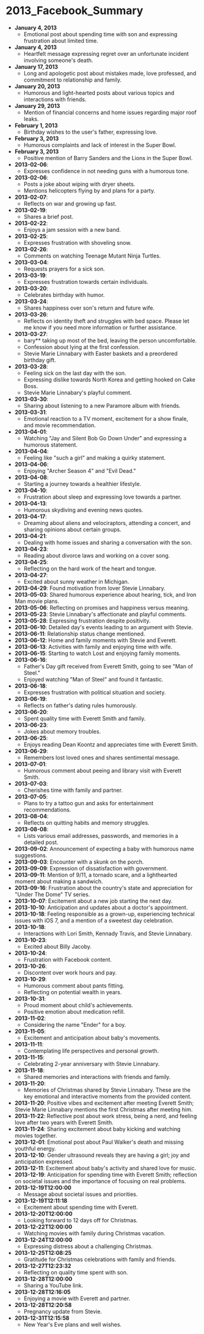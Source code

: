 # 2013_Facebook_Summary

- **January 4, 2013**
  - Emotional post about spending time with son and expressing frustration about limited time.
- **January 4, 2013**
  - Heartfelt message expressing regret over an unfortunate incident involving someone's death.
- **January 17, 2013**
  - Long and apologetic post about mistakes made, love professed, and commitment to relationship and family.
- **January 20, 2013**
  - Humorous and light-hearted posts about various topics and interactions with friends.
- **January 29, 2013**
  - Mention of financial concerns and home issues regarding major roof leaks.
- **February 1, 2013**
  - Birthday wishes to the user's father, expressing love.
- **February 3, 2013**
  - Humorous complaints and lack of interest in the Super Bowl.
- **February 3, 2013**
  - Positive mention of Barry Sanders and the Lions in the Super Bowl.
- **2013-02-06**:
  - Expresses confidence in not needing guns with a humorous tone.
- **2013-02-06**:
  - Posts a joke about wiping with dryer sheets.
  - Mentions helicopters flying by and plans for a party.
- **2013-02-07**:
  - Reflects on war and growing up fast.
- **2013-02-19**:
  - Shares a brief post.
- **2013-02-22**:
  - Enjoys a jam session with a new band.
- **2013-02-25**:
  - Expresses frustration with shoveling snow.
- **2013-02-26**:
  - Comments on watching Teenage Mutant Ninja Turtles.
- **2013-03-04**:
  - Requests prayers for a sick son.
- **2013-03-19**:
  - Expresses frustration towards certain individuals.
- **2013-03-20**:
  - Celebrates birthday with humor.
- **2013-03-24**:
  - Shares happiness over son's return and future wife.
- **2013-03-26**:
  - Reflects on identity theft and struggles with bed space.
Please let me know if you need more information or further assistance.
- **2013-03-27**:
  - bary** taking up most of the bed, leaving the person uncomfortable.
  - Confession about lying at the first confession.
  - Stevie Marie Linnabary with Easter baskets and a preordered birthday gift.
- **2013-03-28**:
  - Feeling sick on the last day with the son.
  - Expressing dislike towards North Korea and getting hooked on Cake Boss.
  - Stevie Marie Linnabary's playful comment.
- **2013-03-30**:
  - Sharing about listening to a new Paramore album with friends.
- **2013-03-31**:
  - Emotional reaction to a TV moment, excitement for a show finale, and movie recommendation.
- **2013-04-01**:
  - Watching "Jay and Silent Bob Go Down Under" and expressing a humorous statement.
- **2013-04-04**:
  - Feeling like "such a girl" and making a quirky statement.
- **2013-04-06**:
  - Enjoying "Archer Season 4" and "Evil Dead."
- **2013-04-08**:
  - Starting a journey towards a healthier lifestyle.
- **2013-04-10**:
  - Frustration about sleep and expressing love towards a partner.
- **2013-04-13**:
  - Humorous skydiving and evening news quotes.
- **2013-04-17**:
  - Dreaming about aliens and velociraptors, attending a concert, and sharing opinions about certain groups.
- **2013-04-21**:
  - Dealing with home issues and sharing a conversation with the son.
- **2013-04-23**:
  - Reading about divorce laws and working on a cover song.
- **2013-04-25**:
  - Reflecting on the hard work of the heart and tongue.
- **2013-04-27**:
  - Excited about sunny weather in Michigan.
- **2013-04-29**: Found motivation from lover Stevie Linnabary.
- **2013-05-03**: Shared humorous experience about hearing, tick, and Iron Man movie plans.
- **2013-05-06**: Reflecting on promises and happiness versus meaning.
- **2013-05-23**: Stevie Linnabary's affectionate and playful comments.
- **2013-05-28**: Expressing frustration despite positivity.
- **2013-06-10**: Detailed day's events leading to an argument with Stevie.
- **2013-06-11**: Relationship status change mentioned.
- **2013-06-12**: Home and family moments with Stevie and Everett.
- **2013-06-13**: Activities with family and enjoying time with wife.
- **2013-06-15**: Starting to watch Lost and enjoying family moments.
- **2013-06-16**:
  - Father's Day gift received from Everett Smith, going to see "Man of Steel."
  - Enjoyed watching "Man of Steel" and found it fantastic.
- **2013-06-18**:
  - Expresses frustration with political situation and society.
- **2013-06-19**:
  - Reflects on father's dating rules humorously.
- **2013-06-20**:
  - Spent quality time with Everett Smith and family.
- **2013-06-23**:
  - Jokes about memory troubles.
- **2013-06-25**:
  - Enjoys reading Dean Koontz and appreciates time with Everett Smith.
- **2013-06-29**:
  - Remembers lost loved ones and shares sentimental message.
- **2013-07-01**:
  - Humorous comment about peeing and library visit with Everett Smith.
- **2013-07-03**:
  - Cherishes time with family and partner.
- **2013-07-05**:
  - Plans to try a tattoo gun and asks for entertainment recommendations.
- **2013-08-04**:
  - Reflects on quitting habits and memory struggles.
- **2013-08-08**:
  - Lists various email addresses, passwords, and memories in a detailed post.
- **2013-09-02**: Announcement of expecting a baby with humorous name suggestions.
- **2013-09-03**: Encounter with a skunk on the porch.
- **2013-09-09**: Expression of dissatisfaction with government.
- **2013-09-11**: Mention of 9/11, a tornado scare, and a lighthearted moment about making a sandwich.
- **2013-09-16**: Frustration about the country's state and appreciation for "Under The Dome" TV series.
- **2013-10-07**: Excitement about a new job starting the next day.
- **2013-10-10**: Anticipation and updates about a doctor's appointment.
- **2013-10-18**: Feeling responsible as a grown-up, experiencing technical issues with iOS 7, and a mention of a sweetest day celebration.
- **2013-10-18**:
  - Interactions with Lori Smith, Kennady Travis, and Stevie Linnabary.
- **2013-10-23**:
  - Excited about Billy Jacoby.
- **2013-10-24**:
  - Frustration with Facebook content.
- **2013-10-26**:
  - Discontent over work hours and pay.
- **2013-10-29**:
  - Humorous comment about pants fitting.
  - Reflecting on potential wealth in years.
- **2013-10-31**:
  - Proud moment about child's achievements.
  - Positive emotion about medication refill.
- **2013-11-02**:
  - Considering the name "Ender" for a boy.
- **2013-11-05**:
  - Excitement and anticipation about baby's movements.
- **2013-11-11**:
  - Contemplating life perspectives and personal growth.
- **2013-11-15**:
  - Celebrating 2-year anniversary with Stevie Linnabary.
- **2013-11-18**:
  - Shared memories and interactions with friends and family.
- **2013-11-20**:
  - Memories of Christmas shared by Stevie Linnabary.
These are the key emotional and interactive moments from the provided content.
- **2013-11-20**: Positive vibes and excitement after meeting Everett Smith; Stevie Marie Linnabary mentions the first Christmas after meeting him.
- **2013-11-22**: Reflective post about work stress, being a nerd, and feeling love after two years with Everett Smith.
- **2013-11-24**: Sharing excitement about baby kicking and watching movies together.
- **2013-12-01**: Emotional post about Paul Walker's death and missing youthful energy.
- **2013-12-10**: Gender ultrasound reveals they are having a girl; joy and anticipation expressed.
- **2013-12-11**: Excitement about baby's activity and shared love for music.
- **2013-12-19**: Anticipation for spending time with Everett Smith; reflection on societal issues and the importance of focusing on real problems.
- **2013-12-19T12:00:00**
  - Message about societal issues and priorities.
- **2013-12-19T12:11:18**
  - Excitement about spending time with Everett.
- **2013-12-20T12:00:00**
  - Looking forward to 12 days off for Christmas.
- **2013-12-22T12:00:00**
  - Watching movies with family during Christmas vacation.
- **2013-12-24T12:00:00**
  - Expressing distress about a challenging Christmas.
- **2013-12-25T12:08:25**
  - Gratitude for Christmas celebrations with family and friends.
- **2013-12-27T12:23:32**
  - Reflecting on quality time spent with son.
- **2013-12-28T12:00:00**
  - Sharing a YouTube link.
- **2013-12-28T12:16:05**
  - Enjoying a movie with Everett and partner.
- **2013-12-28T12:20:58**
  - Pregnancy update from Stevie.
- **2013-12-31T12:15:58**
  - New Year's Eve plans and well wishes.
